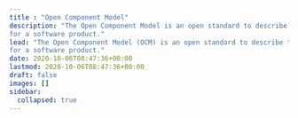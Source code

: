 ```yaml
---
title : "Open Component Model"
description: "The Open Component Model is an open standard to describe the software artifacts which must be delivered
for a software product."
lead: "The Open Component Model (OCM) is an open standard to describe the software artifacts which must be delivered
for a software product."
date: 2020-10-06T08:47:36+00:00
lastmod: 2020-10-06T08:47:36+00:00
draft: false
images: []
sidebar:
  collapsed: true
---
```

